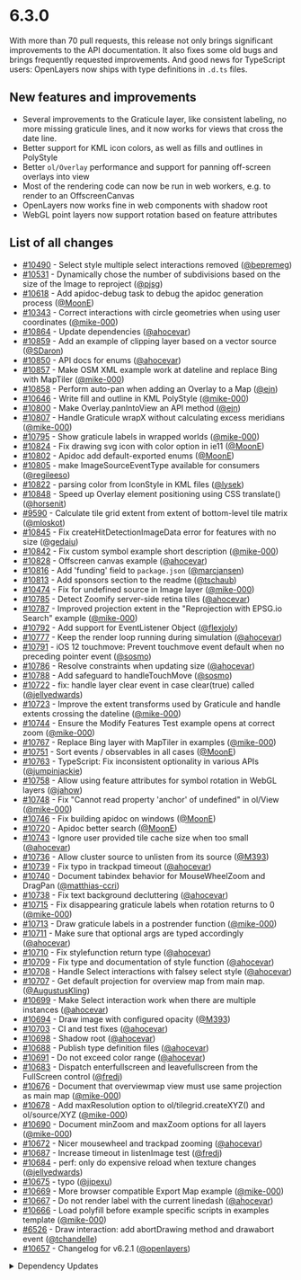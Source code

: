 # 6.3.0

With more than 70 pull requests, this release not only brings significant improvements to the API documentation. It also fixes some old bugs and brings frequently requested improvements. And good news for TypeScript users: OpenLayers now ships with type definitions in `.d.ts` files.

## New features and improvements

* Several improvements to the Graticule layer, like consistent labeling, no more missing graticule lines, and it now works for views that cross the date line.
* Better support for KML icon colors, as well as fills and outlines in PolyStyle
* Better `ol/Overlay` performance and support for panning off-screen overlays into view
* Most of the rendering code can now be run in web workers, e.g. to render to an OffscreenCanvas
* OpenLayers now works fine in web components with shadow root
* WebGL point layers now support rotation based on feature attributes

## List of all changes

 * [#10490](https://github.com/openlayers/openlayers/pull/10490) - Select style multiple select interactions removed ([@bepremeg](https://github.com/bepremeg))
 * [#10531](https://github.com/openlayers/openlayers/pull/10531) - Dynamically chose the number of subdivisions based on the size of the Image to reproject ([@pjsg](https://github.com/pjsg))
 * [#10618](https://github.com/openlayers/openlayers/pull/10618) - Add apidoc-debug task to debug the apidoc generation process ([@MoonE](https://github.com/MoonE))
 * [#10343](https://github.com/openlayers/openlayers/pull/10343) - Correct interactions with circle geometries when using user coordinates ([@mike-000](https://github.com/mike-000))
 * [#10864](https://github.com/openlayers/openlayers/pull/10864) - Update dependencies ([@ahocevar](https://github.com/ahocevar))
 * [#10859](https://github.com/openlayers/openlayers/pull/10859) - Add an example of clipping layer based on a vector source ([@SDaron](https://github.com/SDaron))
 * [#10850](https://github.com/openlayers/openlayers/pull/10850) - API docs for enums ([@ahocevar](https://github.com/ahocevar))
 * [#10857](https://github.com/openlayers/openlayers/pull/10857) - Make OSM XML example work at dateline and replace Bing with MapTiler ([@mike-000](https://github.com/mike-000))
 * [#10858](https://github.com/openlayers/openlayers/pull/10858) - Perform auto-pan when adding an Overlay to a Map ([@ejn](https://github.com/ejn))
 * [#10646](https://github.com/openlayers/openlayers/pull/10646) - Write fill and outline in KML PolyStyle ([@mike-000](https://github.com/mike-000))
 * [#10800](https://github.com/openlayers/openlayers/pull/10800) - Make Overlay.panIntoView an API method ([@ejn](https://github.com/ejn))
 * [#10807](https://github.com/openlayers/openlayers/pull/10807) - Handle Graticule wrapX without calculating excess meridians ([@mike-000](https://github.com/mike-000))
 * [#10795](https://github.com/openlayers/openlayers/pull/10795) - Show graticule labels in wrapped worlds ([@mike-000](https://github.com/mike-000))
 * [#10824](https://github.com/openlayers/openlayers/pull/10824) - Fix drawing svg icon with color option in ie11 ([@MoonE](https://github.com/MoonE))
 * [#10802](https://github.com/openlayers/openlayers/pull/10802) - Apidoc add default-exported enums ([@MoonE](https://github.com/MoonE))
 * [#10805](https://github.com/openlayers/openlayers/pull/10805) - make ImageSourceEventType available for consumers ([@regileeso](https://github.com/regileeso))
 * [#10822](https://github.com/openlayers/openlayers/pull/10822) - parsing color from IconStyle in KML files ([@lysek](https://github.com/lysek))
 * [#10848](https://github.com/openlayers/openlayers/pull/10848) - Speed up Overlay element positioning using CSS translate() ([@horsenit](https://github.com/horsenit))
 * [#9590](https://github.com/openlayers/openlayers/pull/9590) - Calculate tile grid extent from extent of bottom-level tile matrix ([@mloskot](https://github.com/mloskot))
 * [#10845](https://github.com/openlayers/openlayers/pull/10845) - Fix createHitDetectionImageData error for features with no size ([@gedaiu](https://github.com/gedaiu))
 * [#10842](https://github.com/openlayers/openlayers/pull/10842) - Fix custom symbol example short description ([@mike-000](https://github.com/mike-000))
 * [#10828](https://github.com/openlayers/openlayers/pull/10828) - Offscreen canvas example ([@ahocevar](https://github.com/ahocevar))
 * [#10816](https://github.com/openlayers/openlayers/pull/10816) - Add 'funding' field to `package.json` ([@marcjansen](https://github.com/marcjansen))
 * [#10813](https://github.com/openlayers/openlayers/pull/10813) - Add sponsors section to the readme ([@tschaub](https://github.com/tschaub))
 * [#10474](https://github.com/openlayers/openlayers/pull/10474) - Fix for undefined source in Image layer ([@mike-000](https://github.com/mike-000))
 * [#10785](https://github.com/openlayers/openlayers/pull/10785) - Detect Zoomify server-side retina tiles ([@ahocevar](https://github.com/ahocevar))
 * [#10787](https://github.com/openlayers/openlayers/pull/10787) - Improved projection extent in the "Reprojection with EPSG.io Search" example ([@mike-000](https://github.com/mike-000))
 * [#10792](https://github.com/openlayers/openlayers/pull/10792) - Add support for EventListener Object ([@flexjoly](https://github.com/flexjoly))
 * [#10777](https://github.com/openlayers/openlayers/pull/10777) - Keep the render loop running during simulation ([@ahocevar](https://github.com/ahocevar))
 * [#10791](https://github.com/openlayers/openlayers/pull/10791) - iOS 12 touchmove: Prevent touchmove event default when no preceding pointer event ([@sosmo](https://github.com/sosmo))
 * [#10786](https://github.com/openlayers/openlayers/pull/10786) - Resolve constraints when updating size ([@ahocevar](https://github.com/ahocevar))
 * [#10788](https://github.com/openlayers/openlayers/pull/10788) - Add safeguard to handleTouchMove ([@sosmo](https://github.com/sosmo))
 * [#10722](https://github.com/openlayers/openlayers/pull/10722) - fix: handle layer clear event in case clear(true) called ([@jellyedwards](https://github.com/jellyedwards))
 * [#10723](https://github.com/openlayers/openlayers/pull/10723) - Improve the extent transforms used by Graticule and handle extents crossing the dateline ([@mike-000](https://github.com/mike-000))
 * [#10744](https://github.com/openlayers/openlayers/pull/10744) - Ensure the Modify Features Test example opens at correct zoom ([@mike-000](https://github.com/mike-000))
 * [#10767](https://github.com/openlayers/openlayers/pull/10767) - Replace Bing layer with MapTiler in examples ([@mike-000](https://github.com/mike-000))
 * [#10751](https://github.com/openlayers/openlayers/pull/10751) - Sort events / observables in all cases ([@MoonE](https://github.com/MoonE))
 * [#10763](https://github.com/openlayers/openlayers/pull/10763) - TypeScript: Fix inconsistent optionality in various APIs ([@jumpinjackie](https://github.com/jumpinjackie))
 * [#10758](https://github.com/openlayers/openlayers/pull/10758) - Allow using feature attributes for symbol rotation in WebGL layers ([@jahow](https://github.com/jahow))
 * [#10748](https://github.com/openlayers/openlayers/pull/10748) - Fix "Cannot read property 'anchor' of undefined" in ol/View ([@mike-000](https://github.com/mike-000))
 * [#10746](https://github.com/openlayers/openlayers/pull/10746) - Fix building apidoc on windows ([@MoonE](https://github.com/MoonE))
 * [#10720](https://github.com/openlayers/openlayers/pull/10720) - Apidoc better search ([@MoonE](https://github.com/MoonE))
 * [#10743](https://github.com/openlayers/openlayers/pull/10743) - Ignore user provided tile cache size when too small ([@ahocevar](https://github.com/ahocevar))
 * [#10736](https://github.com/openlayers/openlayers/pull/10736) - Allow cluster source to unlisten from its source ([@M393](https://github.com/M393))
 * [#10739](https://github.com/openlayers/openlayers/pull/10739) - Fix typo in trackpad timeout ([@ahocevar](https://github.com/ahocevar))
 * [#10740](https://github.com/openlayers/openlayers/pull/10740) - Document tabindex behavior for MouseWheelZoom and DragPan ([@matthias-ccri](https://github.com/matthias-ccri))
 * [#10738](https://github.com/openlayers/openlayers/pull/10738) - Fix text background decluttering ([@ahocevar](https://github.com/ahocevar))
 * [#10715](https://github.com/openlayers/openlayers/pull/10715) - Fix disappearing graticule labels when rotation returns to 0 ([@mike-000](https://github.com/mike-000))
 * [#10713](https://github.com/openlayers/openlayers/pull/10713) - Draw graticule labels in a postrender function ([@mike-000](https://github.com/mike-000))
 * [#10711](https://github.com/openlayers/openlayers/pull/10711) - Make sure that optional args are typed accordingly ([@ahocevar](https://github.com/ahocevar))
 * [#10710](https://github.com/openlayers/openlayers/pull/10710) - Fix stylefunction return type ([@ahocevar](https://github.com/ahocevar))
 * [#10709](https://github.com/openlayers/openlayers/pull/10709) - Fix type and documentation of style function ([@ahocevar](https://github.com/ahocevar))
 * [#10708](https://github.com/openlayers/openlayers/pull/10708) - Handle Select interactions with falsey select style ([@ahocevar](https://github.com/ahocevar))
 * [#10707](https://github.com/openlayers/openlayers/pull/10707) - Get default projection for overview map from main map. ([@AugustusKling](https://github.com/AugustusKling))
 * [#10699](https://github.com/openlayers/openlayers/pull/10699) - Make Select interaction work when there are multiple instances ([@ahocevar](https://github.com/ahocevar))
 * [#10694](https://github.com/openlayers/openlayers/pull/10694) - Draw image with configured opacity ([@M393](https://github.com/M393))
 * [#10703](https://github.com/openlayers/openlayers/pull/10703) - CI and test fixes ([@ahocevar](https://github.com/ahocevar))
 * [#10698](https://github.com/openlayers/openlayers/pull/10698) - Shadow root ([@ahocevar](https://github.com/ahocevar))
 * [#10688](https://github.com/openlayers/openlayers/pull/10688) - Publish type definition files ([@ahocevar](https://github.com/ahocevar))
 * [#10691](https://github.com/openlayers/openlayers/pull/10691) - Do not exceed color range ([@ahocevar](https://github.com/ahocevar))
 * [#10683](https://github.com/openlayers/openlayers/pull/10683) - Dispatch enterfullscreen and leavefullscreen from the FullScreen control ([@fredj](https://github.com/fredj))
 * [#10676](https://github.com/openlayers/openlayers/pull/10676) - Document that overviewmap view must use same projection as main map ([@mike-000](https://github.com/mike-000))
 * [#10678](https://github.com/openlayers/openlayers/pull/10678) - Add maxResolution option to ol/tilegrid.createXYZ() and ol/source/XYZ ([@mike-000](https://github.com/mike-000))
 * [#10690](https://github.com/openlayers/openlayers/pull/10690) - Document minZoom and maxZoom options for all layers ([@mike-000](https://github.com/mike-000))
 * [#10672](https://github.com/openlayers/openlayers/pull/10672) - Nicer mousewheel and trackpad zooming ([@ahocevar](https://github.com/ahocevar))
 * [#10687](https://github.com/openlayers/openlayers/pull/10687) - Increase timeout in listenImage test ([@fredj](https://github.com/fredj))
 * [#10684](https://github.com/openlayers/openlayers/pull/10684) - perf: only do expensive reload when texture changes ([@jellyedwards](https://github.com/jellyedwards))
 * [#10675](https://github.com/openlayers/openlayers/pull/10675) - typo ([@jipexu](https://github.com/jipexu))
 * [#10669](https://github.com/openlayers/openlayers/pull/10669) - More browser compatible Export Map example ([@mike-000](https://github.com/mike-000))
 * [#10667](https://github.com/openlayers/openlayers/pull/10667) - Do not render label with the current linedash ([@ahocevar](https://github.com/ahocevar))
 * [#10666](https://github.com/openlayers/openlayers/pull/10666) - Load polyfill before example specific scripts in examples template ([@mike-000](https://github.com/mike-000))
 * [#6526](https://github.com/openlayers/openlayers/pull/6526) - Draw interaction: add abortDrawing method and drawabort event ([@tchandelle](https://github.com/tchandelle))
 * [#10657](https://github.com/openlayers/openlayers/pull/10657) - Changelog for v6.2.1 ([@openlayers](https://github.com/openlayers))


<details>
  <summary>Dependency Updates</summary>

 * [#10855](https://github.com/openlayers/openlayers/pull/10855) - Bump rollup from 2.1.0 to 2.3.0 ([@openlayers](https://github.com/openlayers))
 * [#10854](https://github.com/openlayers/openlayers/pull/10854) - Bump ol-mapbox-style from 6.1.0 to 6.1.1 ([@openlayers](https://github.com/openlayers))
 * [#10853](https://github.com/openlayers/openlayers/pull/10853) - Bump buble from 0.19.8 to 0.20.0 ([@openlayers](https://github.com/openlayers))
 * [#10852](https://github.com/openlayers/openlayers/pull/10852) - Bump webpack from 4.42.0 to 4.42.1 ([@openlayers](https://github.com/openlayers))
 * [#10837](https://github.com/openlayers/openlayers/pull/10837) - Bump ol-mapbox-style from 6.0.1 to 6.1.0 ([@openlayers](https://github.com/openlayers))
 * [#10836](https://github.com/openlayers/openlayers/pull/10836) - Bump coveralls from 3.0.9 to 3.0.11 ([@openlayers](https://github.com/openlayers))
 * [#10835](https://github.com/openlayers/openlayers/pull/10835) - Bump @babel/preset-env from 7.8.7 to 7.9.0 ([@openlayers](https://github.com/openlayers))
 * [#10834](https://github.com/openlayers/openlayers/pull/10834) - Bump rollup from 1.32.1 to 2.1.0 ([@openlayers](https://github.com/openlayers))
 * [#10833](https://github.com/openlayers/openlayers/pull/10833) - Bump fs-extra from 8.1.0 to 9.0.0 ([@openlayers](https://github.com/openlayers))
 * [#10832](https://github.com/openlayers/openlayers/pull/10832) - Bump @babel/core from 7.8.7 to 7.9.0 ([@openlayers](https://github.com/openlayers))
 * [#10831](https://github.com/openlayers/openlayers/pull/10831) - Bump babel-loader from 8.0.6 to 8.1.0 ([@openlayers](https://github.com/openlayers))
 * [#10830](https://github.com/openlayers/openlayers/pull/10830) - Bump mocha from 7.1.0 to 7.1.1 ([@openlayers](https://github.com/openlayers))
 * [#10829](https://github.com/openlayers/openlayers/pull/10829) - Bump marked from 0.8.0 to 0.8.2 ([@openlayers](https://github.com/openlayers))
 * [#10811](https://github.com/openlayers/openlayers/pull/10811) - Bump sinon from 9.0.0 to 9.0.1 ([@openlayers](https://github.com/openlayers))
 * [#10810](https://github.com/openlayers/openlayers/pull/10810) - Bump rollup-plugin-terser from 5.2.0 to 5.3.0 ([@openlayers](https://github.com/openlayers))
 * [#10809](https://github.com/openlayers/openlayers/pull/10809) - Bump yargs from 15.3.0 to 15.3.1 ([@openlayers](https://github.com/openlayers))
 * [#10806](https://github.com/openlayers/openlayers/pull/10806) - [Security] Bump acorn from 6.1.1 to 6.4.1 ([@openlayers](https://github.com/openlayers))
 * [#10755](https://github.com/openlayers/openlayers/pull/10755) - Bump rollup from 1.31.1 to 1.32.0 ([@openlayers](https://github.com/openlayers))
 * [#10754](https://github.com/openlayers/openlayers/pull/10754) - Bump @babel/preset-env from 7.8.4 to 7.8.6 ([@openlayers](https://github.com/openlayers))
 * [#10753](https://github.com/openlayers/openlayers/pull/10753) - Bump mocha from 7.0.1 to 7.1.0 ([@openlayers](https://github.com/openlayers))
 * [#10752](https://github.com/openlayers/openlayers/pull/10752) - Bump @babel/core from 7.8.4 to 7.8.6 ([@openlayers](https://github.com/openlayers))
 * [#10725](https://github.com/openlayers/openlayers/pull/10725) - Bump elm-pep from 1.0.4 to 1.0.6 ([@openlayers](https://github.com/openlayers))
 * [#10726](https://github.com/openlayers/openlayers/pull/10726) - Bump sinon from 8.1.1 to 9.0.0 ([@openlayers](https://github.com/openlayers))
 * [#10680](https://github.com/openlayers/openlayers/pull/10680) - Bump terser-webpack-plugin from 2.3.4 to 2.3.5 ([@openlayers](https://github.com/openlayers))
 * [#10682](https://github.com/openlayers/openlayers/pull/10682) - Bump webpack from 4.41.5 to 4.41.6 ([@openlayers](https://github.com/openlayers))
 * [#10681](https://github.com/openlayers/openlayers/pull/10681) - Bump webpack-cli from 3.3.10 to 3.3.11 ([@openlayers](https://github.com/openlayers))
 * [#10679](https://github.com/openlayers/openlayers/pull/10679) - Bump rollup from 1.31.0 to 1.31.1 ([@openlayers](https://github.com/openlayers))


</details>
